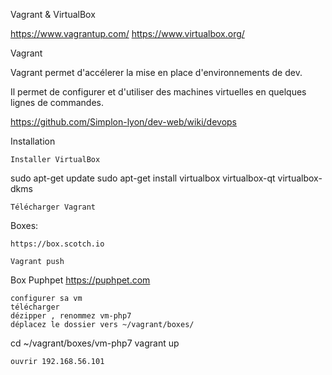 

Vagrant & VirtualBox

https://www.vagrantup.com/
https://www.virtualbox.org/


Vagrant
 
Vagrant permet d'accélerer la mise en place d'environnements de dev.

Il permet de configurer et d'utiliser des machines virtuelles en quelques lignes de commandes.


https://github.com/Simplon-lyon/dev-web/wiki/devops
 


Installation

    Installer VirtualBox

sudo apt-get update
sudo apt-get install virtualbox virtualbox-qt virtualbox-dkms

    Télécharger Vagrant


Boxes:

    https://box.scotch.io

    Vagrant push
    
    


Box Puphpet   https://puphpet.com

    configurer sa vm
    télécharger
    dézipper , renommez vm-php7
    déplacez le dossier vers ~/vagrant/boxes/

cd ~/vagrant/boxes/vm-php7
vagrant up

    ouvrir 192.168.56.101







